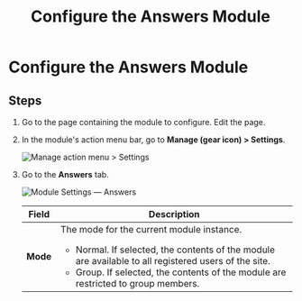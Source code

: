 ﻿---
uid: config-module-answers
locale: en
title: Configure the Answers Module
dnneditions: 
dnnversion: 09.02.00
related-topics: configure-module-on-page-pb-all
---

# Configure the Answers Module

## Steps

1.  Go to the page containing the module to configure. Edit the page.
2.  In the module's action menu bar, go to **Manage (gear icon) \> Settings**.
    
      
    
    ![Manage action menu > Settings](/images/scr-actionmenu-manage-settings.png)
    
      
    
3.  Go to the **Answers** tab.
    
      
    
    ![Module Settings — Answers](/images/scr-modulesettings-Answers.png)
    
      
    
    |**Field**|**Description**|
    |---|---|
    |**Mode**|The mode for the current module instance.<ul><li>Normal. If selected, the contents of the module are available to all registered users of the site.</li><li>Group. If selected, the contents of the module are restricted to group members.</li></ul>|
